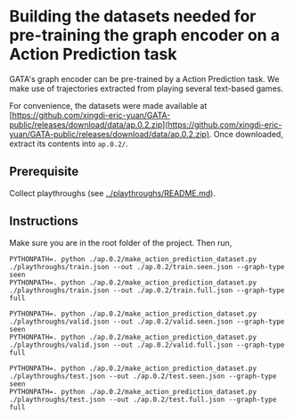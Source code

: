 # Building the datasets needed for pre-training the graph encoder on a Action Prediction task

GATA's graph encoder can be pre-trained by a Action Prediction task. We make use of trajectories extracted from playing several text-based games.

For convenience, the datasets were made available at [https://github.com/xingdi-eric-yuan/GATA-public/releases/download/data/ap.0.2.zip](https://github.com/xingdi-eric-yuan/GATA-public/releases/download/data/ap.0.2.zip). Once downloaded, extract its contents into `ap.0.2/`.

## Prerequisite

Collect playthroughs (see [../playthroughs/README.md](../playthroughs/README.md)).

## Instructions

Make sure you are in the root folder of the project. Then run,

    PYTHONPATH=. python ./ap.0.2/make_action_prediction_dataset.py ./playthroughs/train.json --out ./ap.0.2/train.seen.json --graph-type seen
    PYTHONPATH=. python ./ap.0.2/make_action_prediction_dataset.py ./playthroughs/train.json --out ./ap.0.2/train.full.json --graph-type full

    PYTHONPATH=. python ./ap.0.2/make_action_prediction_dataset.py ./playthroughs/valid.json --out ./ap.0.2/valid.seen.json --graph-type seen
    PYTHONPATH=. python ./ap.0.2/make_action_prediction_dataset.py ./playthroughs/valid.json --out ./ap.0.2/valid.full.json --graph-type full

    PYTHONPATH=. python ./ap.0.2/make_action_prediction_dataset.py ./playthroughs/test.json --out ./ap.0.2/test.seen.json --graph-type seen
    PYTHONPATH=. python ./ap.0.2/make_action_prediction_dataset.py ./playthroughs/test.json --out ./ap.0.2/test.full.json --graph-type full

